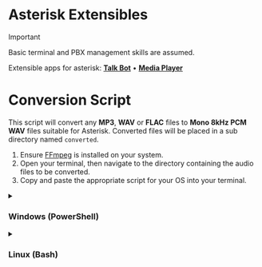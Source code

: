 # Asterisk Extensibles

> [!IMPORTANT]
> Basic terminal and PBX management skills are assumed.

Extensible apps for asterisk: [**Talk Bot**](/app-talk-bot/) • [**Media Player**](/app-music-player/)

# Conversion Script

This script will convert any **MP3**, **WAV** or **FLAC** files to **Mono 8kHz PCM WAV** files suitable for Asterisk. Converted files will be placed in a sub directory named `converted`.

1. Ensure [FFmpeg](https://ffmpeg.org/) is installed on your system.
2. Open your terminal, then navigate to the directory containing the audio files to be converted.
3. Copy and paste the appropriate script for your OS into your terminal.

<details>
<summary><h3>Windows (PowerShell)</h3></summary>

```powershell
$output = "converted"
New-Item -Path $output -ItemType Directory -Force
Get-ChildItem | where {$_.extension -in ".mp3",".wav",".flac"} | ForEach-Object {
   $name = "$output/$($_.BaseName).wav"
   & ffmpeg -i $_.Name -ar 8000 -ac 1 -acodec pcm_s16le -f wav $name
}

```

</details>

<details>
<summary><h3>Linux (Bash)</h3></summary>

```bash
output="converted"
mkdir -p $output
for file in *.mp3 *.wav *.flac; do
  name="$output/${file%.${file##*.}}.wav"
  ffmpeg -i "$file" -ar 8000 -ac 1 -acodec pcm_s16le -f wav "$name";
done

```

</details>
